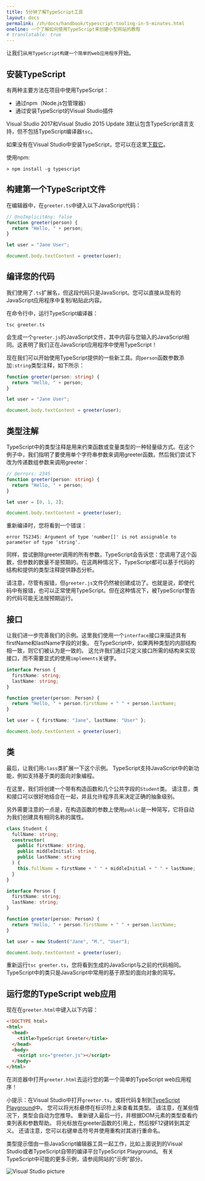 ```yaml
---
title: 5分钟了解TypeScript工具
layout: docs
permalink: /zh/docs/handbook/typescript-tooling-in-5-minutes.html
oneline: 一个了解如何使用TypeScript来创建小型网站的教程
# translatable: true
---
```


让我们从`用TypeScript构建一个简单的web应用程序`开始。

## 安装TypeScript

有两种主要方法在项目中使用TypeScript：

- 通过npm（Node.js包管理器）
- 通过安装TypeScript的Visual Studio插件

Visual Studio 2017和Visual Studio 2015 Update 3默认包含TypeScript语言支持，但不包括TypeScript编译器`tsc`。

如果没有在Visual Studio中安装TypeScript，您可以在这里[下载它](/download)。

使用npm:

```shell
> npm install -g typescript
```

## 构建第一个TypeScript文件

在编辑器中，在`greeter.ts`中键入以下JavaScript代码：

```ts twoslash
// @noImplicitAny: false
function greeter(person) {
  return "Hello, " + person;
}

let user = "Jane User";

document.body.textContent = greeter(user);
```

## 编译您的代码

我们使用了`.ts`扩展名，但这段代码只是JavaScript。您可以直接从现有的JavaScript应用程序中复制/粘贴此内容。


在命令行中，运行TypeScript编译器：

```shell
tsc greeter.ts
```

会生成一个`greeter.js`的JavaScript文件，其中内容与您输入的JavaScript相同。这表明了我们正在JavaScript应用程序中使用TypeScript！

现在我们可以开始使用TypeScript提供的一些新工具。向`person`函数参数添加`:string`类型注释，如下所示：

```ts twoslash
function greeter(person: string) {
  return "Hello, " + person;
}

let user = "Jane User";

document.body.textContent = greeter(user);
```

## 类型注解

TypeScript中的类型注释是用来约束函数或变量类型的一种轻量级方式。在这个例子中，我们指明了要使用单个字符串参数来调用greeter函数。然后我们尝试下改为传递数组参数来调用greeter：

```ts twoslash
// @errors: 2345
function greeter(person: string) {
  return "Hello, " + person;
}

let user = [0, 1, 2];

document.body.textContent = greeter(user);
```

重新编译时，您将看到一个错误：

```shell
error TS2345: Argument of type 'number[]' is not assignable to parameter of type 'string'.
```

同样，尝试删除greeter调用的所有参数，TypeScript会告诉您：您调用了这个函数，但参数的数量不是预期的。在这两种情况下，TypeScript都可以基于代码的结构和提供的类型注释提供静态分析。

请注意，尽管有报错，但`greeter.js`文件仍然被创建成功了。也就是说，即使代码中有报错，也可以正常使用TypeScript。但在这种情况下，被TypeScript警告的代码可能无法按预期运行。

## 接口

让我们进一步完善我们的示例。这里我们使用一个`interface`接口来描述具有firstName和lastName字段的对象。
在TypeScript中，如果两种类型的内部结构相一致，则它们被认为是一致的。
这允许我们通过只定义接口所需的结构来实现接口，而不需要显式的使用`implements`关键字。

```ts twoslash
interface Person {
  firstName: string;
  lastName: string;
}

function greeter(person: Person) {
  return "Hello, " + person.firstName + " " + person.lastName;
}

let user = { firstName: "Jane", lastName: "User" };

document.body.textContent = greeter(user);
```

## 类

最后，让我们用`class`类扩展一下这个示例。
TypeScript支持JavaScript中的新功能，例如支持基于类的面向对象编程。

在这里，我们将创建一个带有构造函数和几个公共字段的`Student`类。
请注意，类和接口可以很好地结合在一起，并且允许程序员来决定正确的抽象级别。

另外需要注意的一点是，在构造函数的参数上使用`public`是一种简写，它将自动为我们创建具有相同名称的属性。

```ts twoslash
class Student {
  fullName: string;
  constructor(
    public firstName: string,
    public middleInitial: string,
    public lastName: string
  ) {
    this.fullName = firstName + " " + middleInitial + " " + lastName;
  }
}

interface Person {
  firstName: string;
  lastName: string;
}

function greeter(person: Person) {
  return "Hello, " + person.firstName + " " + person.lastName;
}

let user = new Student("Jane", "M.", "User");

document.body.textContent = greeter(user);
```

重新运行`tsc greeter.ts`，您将看到生成的JavaScript与之前的代码相同。
TypeScript中的类只是JavaScript中常用的基于原型的面向对象的简写。

## 运行您的TypeScript web应用

现在在`greeter.html`中键入以下内容：

```html
<!DOCTYPE html>
<html>
  <head>
    <title>TypeScript Greeter</title>
  </head>
  <body>
    <script src="greeter.js"></script>
  </body>
</html>
```

在浏览器中打开`greeter.html`去运行您的第一个简单的TypeScript web应用程序！

小提示：在Visual Studio中打开`greeter.ts`，或将代码复制到[TypeScript Playground](https://www.typescriptlang.org/play)中。
您可以将光标悬停在标识符上来查看其类型。
请注意，在某些情况下，类型会自动为您推导。
重新键入最后一行，并根据DOM元素的类型查看约束列表和参数帮助。
将光标放在greeter函数的引用上，然后按F12键转到其定义。
还请注意，您可以右键单击符号并使用重构对其进行重命名。

类型提示借由一些JavaScript编辑器工具一起工作，比如上面说到的Visual Studio或者TypeScript自带的编译平台TypeScript Playground。
有关TypeScript中可能的更多示例，请参阅网站的“示例”部分。

![Visual Studio picture](/images/docs/greet_person.png)
